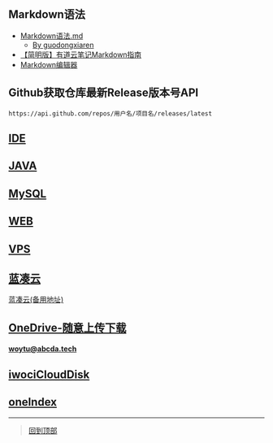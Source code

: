 ## Markdown语法
* [Markdown语法.md](README%E8%AF%AD%E6%B3%95.md) 
  * [By guodongxiaren](https://github.com/guodongxiaren/README)
* [【简明版】有道云笔记Markdown指南](http://note.youdao.com/iyoudao/?p=2411&vendor=unsilent14)
* [Markdown编辑器](Markdown编辑器.md)
## Github获取仓库最新Release版本号API
```
https://api.github.com/repos/用户名/项目名/releases/latest
```

## [IDE](IDE)

## [JAVA](JAVA)

## [MySQL](MySQL)

## [WEB](WEB)

## [VPS](VPS)

## [蓝凑云](https://www.lanzous.com/u/ding_jostin)
[蓝凑云(备用地址)](https://pan.lanzou.com/u/ding_jostin)

## [OneDrive-随意上传下载](https://cittedu-my.sharepoint.com/:f:/g/personal/jostin_5gd_me/EkdOkh7Bdz1Npo7sSVXFi34BQIOClRlfJT_n9tGBTsHKEg?e=X8AmT8)

#### [woytu@abcda.tech](https://portal.office.com) 

## [iwociCloudDisk](https://file.iwoci.com)
## [oneIndex](https://one.woytu.com)



*******************
> [回到顶部](#readme)

